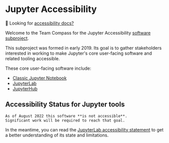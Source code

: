 # Jupyter Accessibility

🔔 Looking for [accessibility docs?](accessibility-docs)

Welcome to the Team Compass for the Jupyter Accessibility [software subproject](https://jupyter.org/governance/software_subprojects.html).

This subproject was formed in early 2019.
Its goal is to gather stakeholders interested in working to make Jupyter's
core user-facing software and related tooling accessible.

These core user-facing software include:

- [Classic Jupyter Notebook](https://github.com/jupyter/notebook)
- [JupyterLab](https://github.com/jupyterlab/jupyterlab)
- [JupyterHub](https://github.com/jupyterhub/jupyterhub)

## Accessibility Status for Jupyter tools

```{warning}
As of August 2022 this software **is not accessible**.
Significant work will be required to reach that goal.
```

In the meantime, you can read the
[JupyterLab accessibility statement](../resources/JupyterLab-a11y-statement.md)
to get a better understanding of its state and limitations.
